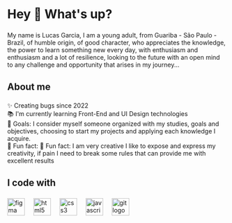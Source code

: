 <h1 align="left">Hey 👋 What's up?</h1>

###

<p align="left">My name is Lucas Garcia, I am a young adult, from Guariba - São Paulo - Brazil, of humble origin, of good character, who appreciates the knowledge, the power to learn something new every day, with enthusiasm and enthusiasm and a lot of resilience, looking to the future with an open mind to any challenge and opportunity that arises in my journey...</p>

###

<h2 align="left">About me</h2>

###

<p align="left">✨ Creating bugs since 2022<br>📚 I'm currently learning Front-End and UI Design technologies<br>🎯 Goals: I consider myself someone organized with my studies, goals and objectives, choosing to start my projects and applying each knowledge I acquire.<br>🎲 Fun fact: 🎲 Fun fact: I am very creative I like to expose and express my creativity, if pain I need to break some rules that can provide me with excellent results</p>

###

<h2 align="left">I code with</h2>

###

<div align="left">
  <img src="https://cdn.jsdelivr.net/gh/devicons/devicon/icons/figma/figma-original.svg" height="40" alt="figma logo"  />
  <img width="12" />
  <img src="https://cdn.jsdelivr.net/gh/devicons/devicon/icons/html5/html5-original.svg" height="40" alt="html5 logo"  />
  <img width="12" />
  <img src="https://cdn.jsdelivr.net/gh/devicons/devicon/icons/css3/css3-original.svg" height="40" alt="css3 logo"  />
  <img width="12" />
  <img src="https://cdn.jsdelivr.net/gh/devicons/devicon/icons/javascript/javascript-original.svg" height="40" alt="javascript logo"  />
  <img width="12" />
  <img src="https://cdn.jsdelivr.net/gh/devicons/devicon/icons/git/git-original.svg" height="40" alt="git logo"  />
</div>

###

